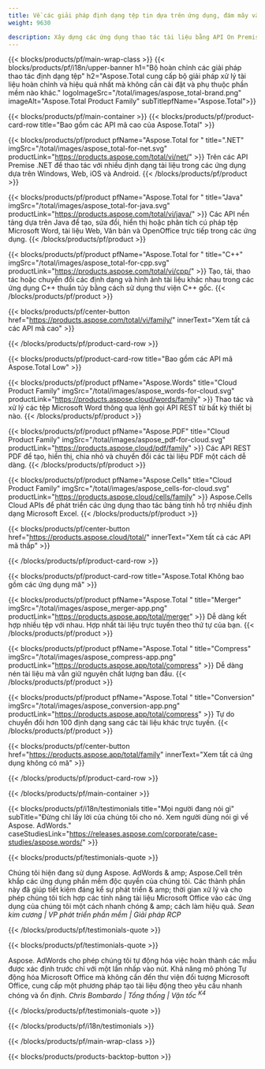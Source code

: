 ```yaml
---
title: Về các giải pháp định dạng tệp tin dựa trên ứng dụng, đám mây và Premise 
weight: 9630

description: Xây dựng các ứng dụng thao tác tài liệu bằng API On Premise hoặc Cloud hoặc đơn giản là sử dụng các ứng dụng đa nền tảng để xem, so sánh, kiểm tra hoặc chuyển đổi hơn 100 định dạng tệp
---
```


{{< blocks/products/pf/main-wrap-class >}}
{{< blocks/products/pf/i18n/upper-banner h1="Bộ hoàn chỉnh các giải pháp thao tác định dạng tệp" h2="Aspose.Total cung cấp bộ giải pháp xử lý tài liệu hoàn chỉnh và hiệu quả nhất mà không cần cài đặt và phụ thuộc phần mềm nào khác." logoImageSrc="/total/images/aspose_total-brand.png" imageAlt="Aspose.Total Product Family" subTitlepfName="Aspose.Total">}}

{{< blocks/products/pf/main-container >}}
{{< blocks/products/pf/product-card-row title="Bao gồm các API mã cao của Aspose.Total" >}}

{{< blocks/products/pf/product pfName="Aspose.Total for " title=".NET" imgSrc="/total/images/aspose_total-for-net.svg" productLink="https://products.aspose.com/total/vi/net/" >}}
Trên các API Premise .NET để thao tác với nhiều định dạng tài liệu trong các ứng dụng dựa trên Windows, Web, iOS và Android.
{{< /blocks/products/pf/product >}}

{{< blocks/products/pf/product pfName="Aspose.Total for " title="Java" imgSrc="/total/images/aspose_total-for-java.svg" productLink="https://products.aspose.com/total/vi/java/" >}}
Các API nền tảng dựa trên Java để tạo, sửa đổi, hiển thị hoặc phân tích cú pháp tệp Microsoft Word, tài liệu Web, Văn bản và OpenOffice trực tiếp trong các ứng dụng.
{{< /blocks/products/pf/product >}}

{{< blocks/products/pf/product pfName="Aspose.Total for " title="C++" imgSrc="/total/images/aspose_total-for-cpp.svg" productLink="https://products.aspose.com/total/vi/cpp/" >}}
Tạo, tải, thao tác hoặc chuyển đổi các định dạng và hình ảnh tài liệu khác nhau trong các ứng dụng C++ thuần túy bằng cách sử dụng thư viện C++ gốc.
{{< /blocks/products/pf/product >}}

{{< blocks/products/pf/center-button href="https://products.aspose.com/total/vi/family/" innerText="Xem tất cả các API mã cao" >}}

{{< /blocks/products/pf/product-card-row >}}

{{< blocks/products/pf/product-card-row title="Bao gồm các API mã Aspose.Total Low" >}}

{{< blocks/products/pf/product pfName="Aspose.Words" title="Cloud Product Family" imgSrc="/total/images/aspose_words-for-cloud.svg" productLink="https://products.aspose.cloud/words/family" >}}
Thao tác và xử lý các tệp Microsoft Word thông qua lệnh gọi API REST từ bất kỳ thiết bị nào.
{{< /blocks/products/pf/product >}}

{{< blocks/products/pf/product pfName="Aspose.PDF" title="Cloud Product Family" imgSrc="/total/images/aspose_pdf-for-cloud.svg" productLink="https://products.aspose.cloud/pdf/family" >}}
Các API REST PDF để tạo, hiển thị, chia nhỏ và chuyển đổi các tài liệu PDF một cách dễ dàng.
{{< /blocks/products/pf/product >}}

{{< blocks/products/pf/product pfName="Aspose.Cells" title="Cloud Product Family" imgSrc="/total/images/aspose_cells-for-cloud.svg" productLink="https://products.aspose.cloud/cells/family" >}}
Aspose.Cells Cloud APIs để phát triển các ứng dụng thao tác bảng tính hỗ trợ nhiều định dạng Microsoft Excel.
{{< /blocks/products/pf/product >}}

{{< blocks/products/pf/center-button href="https://products.aspose.cloud/total/" innerText="Xem tất cả các API mã thấp" >}}

{{< /blocks/products/pf/product-card-row >}}

{{< blocks/products/pf/product-card-row title="Aspose.Total Không bao gồm các ứng dụng mã" >}}

{{< blocks/products/pf/product pfName="Aspose.Total " title="Merger" imgSrc="/total/images/aspose_merger-app.png" productLink="https://products.aspose.app/total/merger" >}}
Dễ dàng kết hợp nhiều tệp với nhau. Hợp nhất tài liệu trực tuyến theo thứ tự của bạn.
{{< /blocks/products/pf/product >}}

{{< blocks/products/pf/product pfName="Aspose.Total " title="Compress" imgSrc="/total/images/aspose_compress-app.png" productLink="https://products.aspose.app/total/compress" >}}
Dễ dàng nén tài liệu mà vẫn giữ nguyên chất lượng ban đầu.
{{< /blocks/products/pf/product >}}

{{< blocks/products/pf/product pfName="Aspose.Total " title="Conversion" imgSrc="/total/images/aspose_conversion-app.png" productLink="https://products.aspose.app/total/compress" >}}
Tự do chuyển đổi hơn 100 định dạng sang các tài liệu khác trực tuyến.
{{< /blocks/products/pf/product >}}

{{< blocks/products/pf/center-button href="https://products.aspose.app/total/family" innerText="Xem tất cả ứng dụng không có mã" >}}

{{< /blocks/products/pf/product-card-row >}}

{{< /blocks/products/pf/main-container >}}

{{< blocks/products/pf/i18n/testimonials title="Mọi người đang nói gì" subTitle="Đừng chỉ lấy lời của chúng tôi cho nó. Xem người dùng nói gì về Aspose. AdWords." caseStudiesLink="https://releases.aspose.com/corporate/case-studies/aspose.words/" >}}

{{< blocks/products/pf/testimonials-quote >}}
<p class="first">
 Chúng tôi hiện đang sử dụng Aspose. AdWords & amp; Aspose.Cell trên khắp các ứng dụng phần mềm độc quyền của chúng tôi. Các thành phần này đã giúp tiết kiệm đáng kể sự phát triển & amp; thời gian xử lý và cho phép chúng tôi tích hợp các tính năng tài liệu Microsoft Office vào các ứng dụng của chúng tôi một cách nhanh chóng & amp; cách làm hiệu quả.
 <em>
  Sean kim cương | VP phát triển phần mềm | Giải pháp RCP
 </em>
</p>

{{< /blocks/products/pf/testimonials-quote >}}

{{< blocks/products/pf/testimonials-quote >}}
<p class="second">
 Aspose. AdWords cho phép chúng tôi tự động hóa việc hoàn thành các mẫu được xác định trước chỉ với một lần nhấp vào nút. Khả năng mô phỏng Tự động hóa Microsoft Office mà không cần đến thư viện đối tượng Microsoft Office, cung cấp một phương pháp tạo tài liệu động theo yêu cầu nhanh chóng và ổn định.
 <em>
  Chris Bombardo | Tổng thống | Vận tốc
  <sup>
   K4
  </sup>
 </em>
</p>

{{< /blocks/products/pf/testimonials-quote >}}

{{< /blocks/products/pf/i18n/testimonials >}}

{{< /blocks/products/pf/main-wrap-class >}}

{{< blocks/products/products-backtop-button >}}